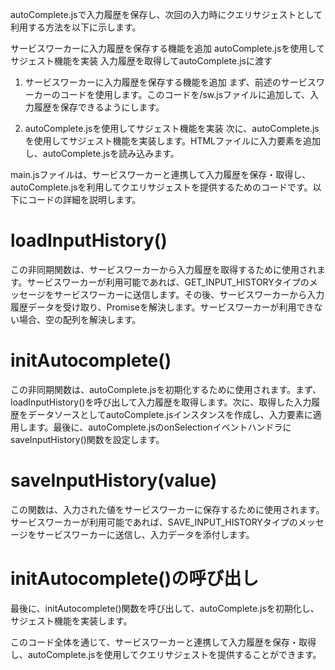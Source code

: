 autoComplete.jsで入力履歴を保存し、次回の入力時にクエリサジェストとして利用する方法を以下に示します。

サービスワーカーに入力履歴を保存する機能を追加
autoComplete.jsを使用してサジェスト機能を実装
入力履歴を取得してautoComplete.jsに渡す
1. サービスワーカーに入力履歴を保存する機能を追加
まず、前述のサービスワーカーのコードを使用します。このコードを/sw.jsファイルに追加して、入力履歴を保存できるようにします。

2. autoComplete.jsを使用してサジェスト機能を実装
次に、autoComplete.jsを使用してサジェスト機能を実装します。HTMLファイルに入力要素を追加し、autoComplete.jsを読み込みます。



main.jsファイルは、サービスワーカーと連携して入力履歴を保存・取得し、autoComplete.jsを利用してクエリサジェストを提供するためのコードです。以下にコードの詳細を説明します。

# loadInputHistory()
この非同期関数は、サービスワーカーから入力履歴を取得するために使用されます。サービスワーカーが利用可能であれば、GET_INPUT_HISTORYタイプのメッセージをサービスワーカーに送信します。その後、サービスワーカーから入力履歴データを受け取り、Promiseを解決します。サービスワーカーが利用できない場合、空の配列を解決します。

# initAutocomplete()
この非同期関数は、autoComplete.jsを初期化するために使用されます。まず、loadInputHistory()を呼び出して入力履歴を取得します。次に、取得した入力履歴をデータソースとしてautoComplete.jsインスタンスを作成し、入力要素に適用します。最後に、autoComplete.jsのonSelectionイベントハンドラにsaveInputHistory()関数を設定します。

# saveInputHistory(value)
この関数は、入力された値をサービスワーカーに保存するために使用されます。サービスワーカーが利用可能であれば、SAVE_INPUT_HISTORYタイプのメッセージをサービスワーカーに送信し、入力データを添付します。

# initAutocomplete()の呼び出し
最後に、initAutocomplete()関数を呼び出して、autoComplete.jsを初期化し、サジェスト機能を実装します。

このコード全体を通じて、サービスワーカーと連携して入力履歴を保存・取得し、autoComplete.jsを使用してクエリサジェストを提供することができます。
